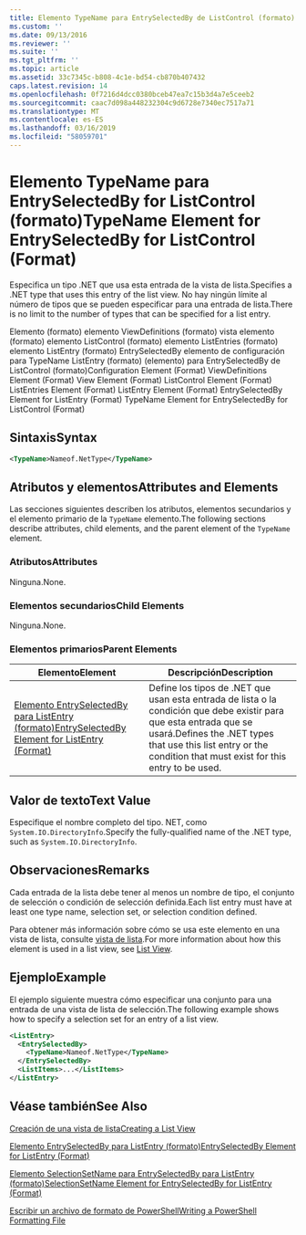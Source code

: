 ```yaml
---
title: Elemento TypeName para EntrySelectedBy de ListControl (formato) | Microsoft Docs
ms.custom: ''
ms.date: 09/13/2016
ms.reviewer: ''
ms.suite: ''
ms.tgt_pltfrm: ''
ms.topic: article
ms.assetid: 33c7345c-b808-4c1e-bd54-cb870b407432
caps.latest.revision: 14
ms.openlocfilehash: 0f7216d4dcc0380bceb47ea7c15b3d4a7e5ceeb2
ms.sourcegitcommit: caac7d098a448232304c9d6728e7340ec7517a71
ms.translationtype: MT
ms.contentlocale: es-ES
ms.lasthandoff: 03/16/2019
ms.locfileid: "58059701"
---
```

# <a name="typename-element-for-entryselectedby-for-listcontrol-format"></a><span data-ttu-id="80709-102">Elemento TypeName para EntrySelectedBy for ListControl (formato)</span><span class="sxs-lookup"><span data-stu-id="80709-102">TypeName Element for EntrySelectedBy for ListControl (Format)</span></span>

<span data-ttu-id="80709-103">Especifica un tipo .NET que usa esta entrada de la vista de lista.</span><span class="sxs-lookup"><span data-stu-id="80709-103">Specifies a .NET type that uses this entry of the list view.</span></span> <span data-ttu-id="80709-104">No hay ningún límite al número de tipos que se pueden especificar para una entrada de lista.</span><span class="sxs-lookup"><span data-stu-id="80709-104">There is no limit to the number of types that can be specified for a list entry.</span></span>

<span data-ttu-id="80709-105">Elemento (formato) elemento ViewDefinitions (formato) vista elemento (formato) elemento ListControl (formato) elemento ListEntries (formato) elemento ListEntry (formato) EntrySelectedBy elemento de configuración para TypeName ListEntry (formato) (elemento) para EntrySelectedBy de ListControl (formato)</span><span class="sxs-lookup"><span data-stu-id="80709-105">Configuration Element (Format) ViewDefinitions Element (Format) View Element (Format) ListControl Element (Format) ListEntries Element (Format) ListEntry Element (Format) EntrySelectedBy Element for ListEntry (Format) TypeName Element for EntrySelectedBy for ListControl (Format)</span></span>

## <a name="syntax"></a><span data-ttu-id="80709-106">Sintaxis</span><span class="sxs-lookup"><span data-stu-id="80709-106">Syntax</span></span>

```xml
<TypeName>Nameof.NetType</TypeName>
```

## <a name="attributes-and-elements"></a><span data-ttu-id="80709-107">Atributos y elementos</span><span class="sxs-lookup"><span data-stu-id="80709-107">Attributes and Elements</span></span>

<span data-ttu-id="80709-108">Las secciones siguientes describen los atributos, elementos secundarios y el elemento primario de la `TypeName` elemento.</span><span class="sxs-lookup"><span data-stu-id="80709-108">The following sections describe attributes, child elements, and the parent element of the `TypeName` element.</span></span>

### <a name="attributes"></a><span data-ttu-id="80709-109">Atributos</span><span class="sxs-lookup"><span data-stu-id="80709-109">Attributes</span></span>

<span data-ttu-id="80709-110">Ninguna.</span><span class="sxs-lookup"><span data-stu-id="80709-110">None.</span></span>

### <a name="child-elements"></a><span data-ttu-id="80709-111">Elementos secundarios</span><span class="sxs-lookup"><span data-stu-id="80709-111">Child Elements</span></span>

<span data-ttu-id="80709-112">Ninguna.</span><span class="sxs-lookup"><span data-stu-id="80709-112">None.</span></span>

### <a name="parent-elements"></a><span data-ttu-id="80709-113">Elementos primarios</span><span class="sxs-lookup"><span data-stu-id="80709-113">Parent Elements</span></span>

|<span data-ttu-id="80709-114">Elemento</span><span class="sxs-lookup"><span data-stu-id="80709-114">Element</span></span>|<span data-ttu-id="80709-115">Descripción</span><span class="sxs-lookup"><span data-stu-id="80709-115">Description</span></span>|
|-------------|-----------------|
|[<span data-ttu-id="80709-116">Elemento EntrySelectedBy para ListEntry (formato)</span><span class="sxs-lookup"><span data-stu-id="80709-116">EntrySelectedBy Element for ListEntry (Format)</span></span>](./entryselectedby-element-for-listentry-for-listcontrol-format.md)|<span data-ttu-id="80709-117">Define los tipos de .NET que usan esta entrada de lista o la condición que debe existir para que esta entrada que se usará.</span><span class="sxs-lookup"><span data-stu-id="80709-117">Defines the .NET types that use this list entry or the condition that must exist for this entry to be used.</span></span>|

## <a name="text-value"></a><span data-ttu-id="80709-118">Valor de texto</span><span class="sxs-lookup"><span data-stu-id="80709-118">Text Value</span></span>

<span data-ttu-id="80709-119">Especifique el nombre completo del tipo. NET, como `System.IO.DirectoryInfo`.</span><span class="sxs-lookup"><span data-stu-id="80709-119">Specify the fully-qualified name of the .NET type, such as `System.IO.DirectoryInfo`.</span></span>

## <a name="remarks"></a><span data-ttu-id="80709-120">Observaciones</span><span class="sxs-lookup"><span data-stu-id="80709-120">Remarks</span></span>

<span data-ttu-id="80709-121">Cada entrada de la lista debe tener al menos un nombre de tipo, el conjunto de selección o condición de selección definida.</span><span class="sxs-lookup"><span data-stu-id="80709-121">Each list entry must have at least one type name, selection set, or selection condition defined.</span></span>

<span data-ttu-id="80709-122">Para obtener más información sobre cómo se usa este elemento en una vista de lista, consulte [vista de lista](./creating-a-list-view.md).</span><span class="sxs-lookup"><span data-stu-id="80709-122">For more information about how this element is used in a list view, see [List View](./creating-a-list-view.md).</span></span>

## <a name="example"></a><span data-ttu-id="80709-123">Ejemplo</span><span class="sxs-lookup"><span data-stu-id="80709-123">Example</span></span>

<span data-ttu-id="80709-124">El ejemplo siguiente muestra cómo especificar una conjunto para una entrada de una vista de lista de selección.</span><span class="sxs-lookup"><span data-stu-id="80709-124">The following example shows how to specify a selection set for an entry of a list view.</span></span>

```xml
<ListEntry>
  <EntrySelectedBy>
    <TypeName>Nameof.NetType</TypeName>
  </EntrySelectedBy>
  <ListItems>...</ListItems>
</ListEntry>
```

## <a name="see-also"></a><span data-ttu-id="80709-125">Véase también</span><span class="sxs-lookup"><span data-stu-id="80709-125">See Also</span></span>

[<span data-ttu-id="80709-126">Creación de una vista de lista</span><span class="sxs-lookup"><span data-stu-id="80709-126">Creating a List View</span></span>](./creating-a-list-view.md)

[<span data-ttu-id="80709-127">Elemento EntrySelectedBy para ListEntry (formato)</span><span class="sxs-lookup"><span data-stu-id="80709-127">EntrySelectedBy Element for ListEntry (Format)</span></span>](./entryselectedby-element-for-listentry-for-listcontrol-format.md)

[<span data-ttu-id="80709-128">Elemento SelectionSetName para EntrySelectedBy para ListEntry (formato)</span><span class="sxs-lookup"><span data-stu-id="80709-128">SelectionSetName Element for EntrySelectedBy for ListEntry (Format)</span></span>](./selectionsetname-element-for-entryselectedby-for-listcontrol-format.md)

[<span data-ttu-id="80709-129">Escribir un archivo de formato de PowerShell</span><span class="sxs-lookup"><span data-stu-id="80709-129">Writing a PowerShell Formatting File</span></span>](./writing-a-powershell-formatting-file.md)
